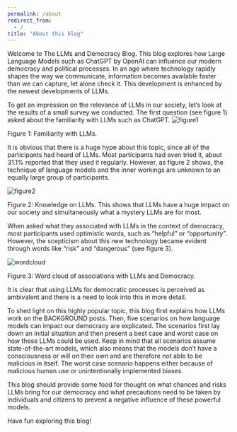 ```yaml
---
permalink: /about
redirect_from:
  - /
title: "About this blog"
---
```



Welcome to The LLMs and Democracy Blog. This blog explores how Large Language Models such as ChatGPT by OpenAI can influence our modern democracy and political processes. In an age where technology rapidly shapes the way we communicate, information becomes available faster than we can capture, let alone check it. This development is enhanced by the newest developments of LLMs.  

To get an impression on the relevance of LLMs in our society, let’s look at the results of a small survey we conducted. The first question (see figure 1) asked about the familiarity with LLMs such as ChatGPT.
![figure1](/LLM.github.io/assets/images/figure1.jpeg )
<figcaption>
Figure 1: Familiarity with LLMs.
</figcaption>

It is obvious that there is a huge hype about this topic, since all of the participants had heard of LLMs. Most participants had even tried it, about 31.1% reported that they used it regularly.
However, as figure 2 shows, the technique of language models and the inner workings are unknown to an equally large group of participants.

![figure2](/LLM.github.io/assets/images/figure2.jpeg )
</figcaption>Figure 2: Knowledge on LLMs.
This shows that LLMs have a huge impact on our society and simultaneously what a mystery LLMs are for most.</figcaption>

When asked what they associated with LLMs in the context of democracy, most participants used optimistic words, such as “helpful” or “opportunity”. However, the scepticism about this new technology became evident through words like “risk” and “dangerous” (see figure 3).

![wordcloud](/LLM.github.io/assets/images/wordcloud.jpeg )
<figcaption>Figure 3: Word cloud of associations with LLMs and Democracy.</figcaption>

It is clear that using LLMs for democratic processes is perceived as ambivalent and there is a need to look into this in more detail.

To shed light on this highly popular topic, this blog first explains how LLMs work on the BACKGROUND posts. Then, five scenarios on how language models can impact our democracy are explicated. The scenarios first lay down an initial situation and then present a best case and worst case on how these LLMs could be used. Keep in mind that all scenarios assume state-of-the-art models, which also means that the models don’t have a consciousness or will on their own and are therefore not able to be malicious in itself. The worst case scenario happens either because of malicious human use or unintentionally implemented biases. 

This blog should provide some food for thought on what chances and risks LLMs bring for our democracy and what precautions need to be taken by individuals and citizens to prevent a negative influence of these powerful models. 

Have fun exploring this blog! 
